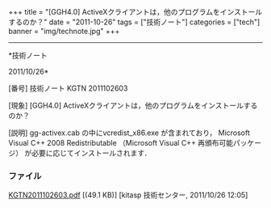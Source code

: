 ﻿+++
title = "[GGH4.0] ActiveXクライアントは，他のプログラムをインストールするのか？"
date = "2011-10-26"
tags = ["技術ノート"]
categories = ["tech"]
banner = "img/technote.jpg"
+++

-----------------------------------------------------------------------------------------------------------------------------

*技術ノート

2011/10/26*


[番号]
技術ノート KGTN 2011102603

[現象]
[GGH4.0] ActiveXクライアントは，他のプログラムをインストールするのか？

[説明]
gg-activex.cab の中にvcredist_x86.exe が含まれており， Microsoft Visual
C++ 2008 Redistributable （Microsoft Visual C++ 再頒布可能パッケージ）
が必要に応じてインストールされます．


### ファイル

 
 


[KGTN2011102603.pdf](http://techreport.kitasp.net/attachments/download/684/KGTN2011102603.pdf)
 [(49.1 KB)] [kitasp 技術センター, 2011/10/26
12:05]


 


 

